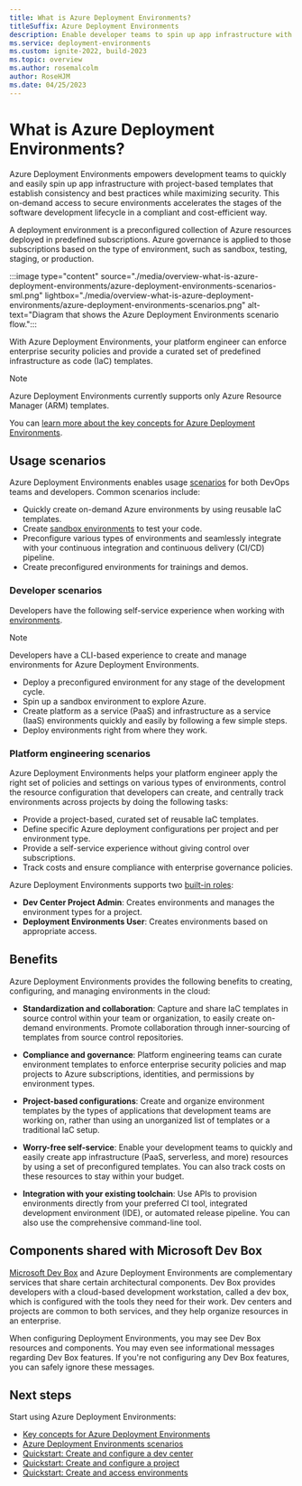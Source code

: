 ```yaml
---
title: What is Azure Deployment Environments?
titleSuffix: Azure Deployment Environments
description: Enable developer teams to spin up app infrastructure with project-based templates, minimize setup time & maximize security, compliance, and cost efficiency.
ms.service: deployment-environments
ms.custom: ignite-2022, build-2023
ms.topic: overview
ms.author: rosemalcolm
author: RoseHJM
ms.date: 04/25/2023
---
```


# What is Azure Deployment Environments?

Azure Deployment Environments empowers development teams to quickly and easily spin up app infrastructure with project-based templates that establish consistency and best practices while maximizing security. This on-demand access to secure environments accelerates the stages of the software development lifecycle in a compliant and cost-efficient way.

A deployment environment is a preconfigured collection of Azure resources deployed in predefined subscriptions. Azure governance is applied to those subscriptions based on the type of environment, such as sandbox, testing, staging, or production.

:::image type="content" source="./media/overview-what-is-azure-deployment-environments/azure-deployment-environments-scenarios-sml.png" lightbox="./media/overview-what-is-azure-deployment-environments/azure-deployment-environments-scenarios.png" alt-text="Diagram that shows the Azure Deployment Environments scenario flow.":::

With Azure Deployment Environments, your platform engineer can enforce enterprise security policies and provide a curated set of predefined infrastructure as code (IaC) templates. 

>[!NOTE]
> Azure Deployment Environments currently supports only Azure Resource Manager (ARM) templates.

You can [learn more about the key concepts for Azure Deployment Environments](./concept-environments-key-concepts.md).

## Usage scenarios

Azure Deployment Environments enables usage [scenarios](./concept-environments-scenarios.md) for both DevOps teams and developers. Common scenarios include:

- Quickly create on-demand Azure environments by using reusable IaC templates.
- Create [sandbox environments](concept-environments-scenarios.md#sandbox-environments-for-investigations) to test your code.
- Preconfigure various types of environments and seamlessly integrate with your continuous integration and continuous delivery (CI/CD) pipeline.
- Create preconfigured environments for trainings and demos.

### Developer scenarios

Developers have the following self-service experience when working with [environments](./concept-environments-key-concepts.md#environments).

>[!NOTE]
> Developers have a CLI-based experience to create and manage environments for Azure Deployment Environments.

- Deploy a preconfigured environment for any stage of the development cycle.
- Spin up a sandbox environment to explore Azure.
- Create platform as a service (PaaS) and infrastructure as a service (IaaS) environments quickly and easily by following a few simple steps.
- Deploy environments right from where they work.

### Platform engineering scenarios

Azure Deployment Environments helps your platform engineer apply the right set of policies and settings on various types of environments, control the resource configuration that developers can create, and centrally track environments across projects by doing the following tasks:  

- Provide a project-based, curated set of reusable IaC templates.
- Define specific Azure deployment configurations per project and per environment type.
- Provide a self-service experience without giving control over subscriptions.
- Track costs and ensure compliance with enterprise governance policies.

Azure Deployment Environments supports two [built-in roles](../role-based-access-control/built-in-roles.md):

- **Dev Center Project Admin**: Creates environments and manages the environment types for a project.
- **Deployment Environments User**: Creates environments based on appropriate access. 


## Benefits

Azure Deployment Environments provides the following benefits to creating, configuring, and managing environments in the cloud:

- **Standardization and collaboration**:
Capture and share IaC templates in source control within your team or organization, to easily create on-demand environments. Promote collaboration through inner-sourcing of templates from source control repositories.

- **Compliance and governance**:
Platform engineering teams can curate environment templates to enforce enterprise security policies and map projects to Azure subscriptions, identities, and permissions by environment types.

- **Project-based configurations**:
Create and organize environment templates by the types of applications that development teams are working on, rather than using an unorganized list of templates or a traditional IaC setup.

- **Worry-free self-service**:
Enable your development teams to quickly and easily create app infrastructure (PaaS, serverless, and more) resources by using a set of preconfigured templates. You can also track costs on these resources to stay within your budget.

- **Integration with your existing toolchain**:
Use APIs to provision environments directly from your preferred CI tool, integrated development environment (IDE), or automated release pipeline. You can also use the comprehensive command-line tool.

## Components shared with Microsoft Dev Box

[Microsoft Dev Box](../dev-box/overview-what-is-microsoft-dev-box.md) and Azure Deployment Environments are complementary services that share certain architectural components. Dev Box provides developers with a cloud-based development workstation, called a dev box, which is configured with the tools they need for their work. Dev centers and projects are common to both services, and they help organize resources in an enterprise.

When configuring Deployment Environments, you may see Dev Box resources and components. You may even see informational messages regarding Dev Box features. If you're not configuring any Dev Box features, you can safely ignore these messages.

## Next steps
Start using Azure Deployment Environments:

- [Key concepts for Azure Deployment Environments](./concept-environments-key-concepts.md)
- [Azure Deployment Environments scenarios](./concept-environments-scenarios.md)
- [Quickstart: Create and configure a dev center](./quickstart-create-and-configure-devcenter.md)
- [Quickstart: Create and configure a project](./quickstart-create-and-configure-projects.md)
- [Quickstart: Create and access environments](./quickstart-create-access-environments.md)
